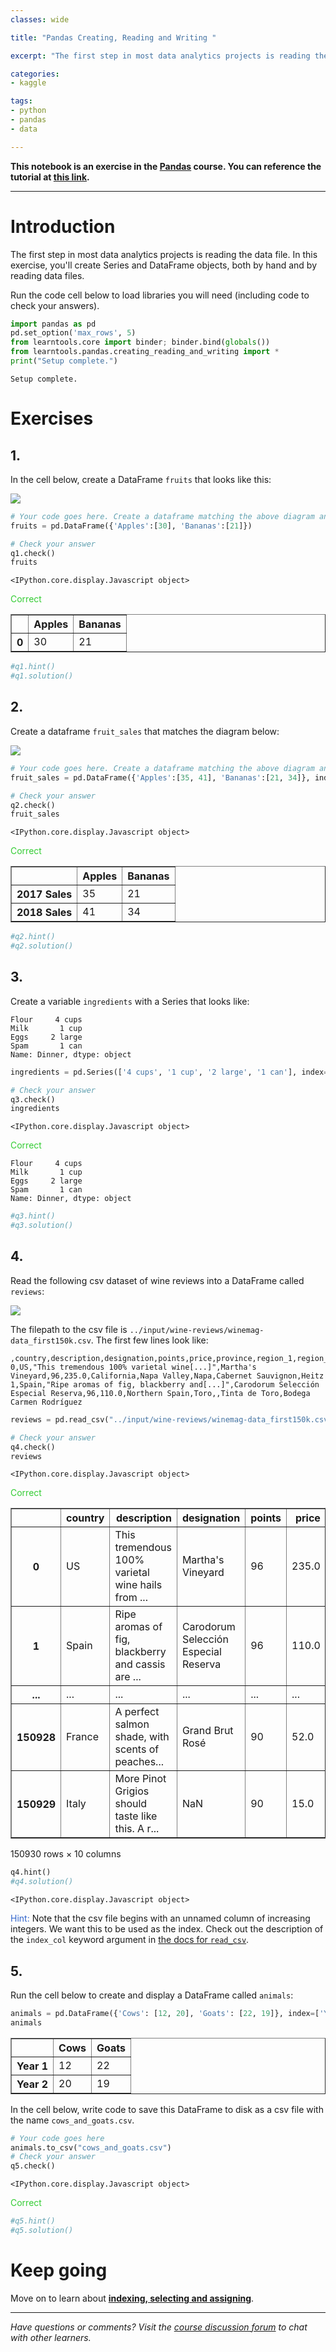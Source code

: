 ```yaml
---
classes: wide

title: "Pandas Creating, Reading and Writing "

excerpt: "The first step in most data analytics projects is reading the data file."

categories:
- kaggle

tags:
- python
- pandas
- data

---
```


**This notebook is an exercise in the [Pandas](https://www.kaggle.com/learn/pandas) course.  You can reference the tutorial at [this link](https://www.kaggle.com/residentmario/creating-reading-and-writing).**

---


# Introduction

The first step in most data analytics projects is reading the data file. In this exercise, you'll create Series and DataFrame objects, both by hand and by reading data files.

Run the code cell below to load libraries you will need (including code to check your answers).


```python
import pandas as pd
pd.set_option('max_rows', 5)
from learntools.core import binder; binder.bind(globals())
from learntools.pandas.creating_reading_and_writing import *
print("Setup complete.")
```

    Setup complete.


# Exercises

## 1.

In the cell below, create a DataFrame `fruits` that looks like this:

![](https://i.imgur.com/Ax3pp2A.png)


```python
# Your code goes here. Create a dataframe matching the above diagram and assign it to the variable fruits.
fruits = pd.DataFrame({'Apples':[30], 'Bananas':[21]})

# Check your answer
q1.check()
fruits
```


    <IPython.core.display.Javascript object>



<span style="color:#33cc33">Correct</span>





<div>
<style scoped>
    .dataframe tbody tr th:only-of-type {
        vertical-align: middle;
    }

    .dataframe tbody tr th {
        vertical-align: top;
    }

    .dataframe thead th {
        text-align: right;
    }
</style>
<table border="1" class="dataframe">
  <thead>
    <tr style="text-align: right;">
      <th></th>
      <th>Apples</th>
      <th>Bananas</th>
    </tr>
  </thead>
  <tbody>
    <tr>
      <th>0</th>
      <td>30</td>
      <td>21</td>
    </tr>
  </tbody>
</table>
</div>




```python
#q1.hint()
#q1.solution()
```

## 2.

Create a dataframe `fruit_sales` that matches the diagram below:

![](https://i.imgur.com/CHPn7ZF.png)


```python
# Your code goes here. Create a dataframe matching the above diagram and assign it to the variable fruit_sales.
fruit_sales = pd.DataFrame({'Apples':[35, 41], 'Bananas':[21, 34]}, index=['2017 Sales', '2018 Sales'])

# Check your answer
q2.check()
fruit_sales
```


    <IPython.core.display.Javascript object>



<span style="color:#33cc33">Correct</span>





<div>
<style scoped>
    .dataframe tbody tr th:only-of-type {
        vertical-align: middle;
    }

    .dataframe tbody tr th {
        vertical-align: top;
    }

    .dataframe thead th {
        text-align: right;
    }
</style>
<table border="1" class="dataframe">
  <thead>
    <tr style="text-align: right;">
      <th></th>
      <th>Apples</th>
      <th>Bananas</th>
    </tr>
  </thead>
  <tbody>
    <tr>
      <th>2017 Sales</th>
      <td>35</td>
      <td>21</td>
    </tr>
    <tr>
      <th>2018 Sales</th>
      <td>41</td>
      <td>34</td>
    </tr>
  </tbody>
</table>
</div>




```python
#q2.hint()
#q2.solution()
```

## 3.

Create a variable `ingredients` with a Series that looks like:

```
Flour     4 cups
Milk       1 cup
Eggs     2 large
Spam       1 can
Name: Dinner, dtype: object
```


```python
ingredients = pd.Series(['4 cups', '1 cup', '2 large', '1 can'], index=['Flour', 'Milk', 'Eggs', 'Spam'], name='Dinner')

# Check your answer
q3.check()
ingredients
```


    <IPython.core.display.Javascript object>



<span style="color:#33cc33">Correct</span>





    Flour     4 cups
    Milk       1 cup
    Eggs     2 large
    Spam       1 can
    Name: Dinner, dtype: object




```python
#q3.hint()
#q3.solution()
```

## 4.

Read the following csv dataset of wine reviews into a DataFrame called `reviews`:

![](https://i.imgur.com/74RCZtU.png)

The filepath to the csv file is `../input/wine-reviews/winemag-data_first150k.csv`. The first few lines look like:

```
,country,description,designation,points,price,province,region_1,region_2,variety,winery
0,US,"This tremendous 100% varietal wine[...]",Martha's Vineyard,96,235.0,California,Napa Valley,Napa,Cabernet Sauvignon,Heitz
1,Spain,"Ripe aromas of fig, blackberry and[...]",Carodorum Selección Especial Reserva,96,110.0,Northern Spain,Toro,,Tinta de Toro,Bodega Carmen Rodríguez
```


```python
reviews = pd.read_csv("../input/wine-reviews/winemag-data_first150k.csv", index_col=0)

# Check your answer
q4.check()
reviews
```


    <IPython.core.display.Javascript object>



<span style="color:#33cc33">Correct</span>





<div>
<style scoped>
    .dataframe tbody tr th:only-of-type {
        vertical-align: middle;
    }

    .dataframe tbody tr th {
        vertical-align: top;
    }

    .dataframe thead th {
        text-align: right;
    }
</style>
<table border="1" class="dataframe">
  <thead>
    <tr style="text-align: right;">
      <th></th>
      <th>country</th>
      <th>description</th>
      <th>designation</th>
      <th>points</th>
      <th>price</th>
      <th>province</th>
      <th>region_1</th>
      <th>region_2</th>
      <th>variety</th>
      <th>winery</th>
    </tr>
  </thead>
  <tbody>
    <tr>
      <th>0</th>
      <td>US</td>
      <td>This tremendous 100% varietal wine hails from ...</td>
      <td>Martha's Vineyard</td>
      <td>96</td>
      <td>235.0</td>
      <td>California</td>
      <td>Napa Valley</td>
      <td>Napa</td>
      <td>Cabernet Sauvignon</td>
      <td>Heitz</td>
    </tr>
    <tr>
      <th>1</th>
      <td>Spain</td>
      <td>Ripe aromas of fig, blackberry and cassis are ...</td>
      <td>Carodorum Selección Especial Reserva</td>
      <td>96</td>
      <td>110.0</td>
      <td>Northern Spain</td>
      <td>Toro</td>
      <td>NaN</td>
      <td>Tinta de Toro</td>
      <td>Bodega Carmen Rodríguez</td>
    </tr>
    <tr>
      <th>...</th>
      <td>...</td>
      <td>...</td>
      <td>...</td>
      <td>...</td>
      <td>...</td>
      <td>...</td>
      <td>...</td>
      <td>...</td>
      <td>...</td>
      <td>...</td>
    </tr>
    <tr>
      <th>150928</th>
      <td>France</td>
      <td>A perfect salmon shade, with scents of peaches...</td>
      <td>Grand Brut Rosé</td>
      <td>90</td>
      <td>52.0</td>
      <td>Champagne</td>
      <td>Champagne</td>
      <td>NaN</td>
      <td>Champagne Blend</td>
      <td>Gosset</td>
    </tr>
    <tr>
      <th>150929</th>
      <td>Italy</td>
      <td>More Pinot Grigios should taste like this. A r...</td>
      <td>NaN</td>
      <td>90</td>
      <td>15.0</td>
      <td>Northeastern Italy</td>
      <td>Alto Adige</td>
      <td>NaN</td>
      <td>Pinot Grigio</td>
      <td>Alois Lageder</td>
    </tr>
  </tbody>
</table>
<p>150930 rows × 10 columns</p>
</div>




```python
q4.hint()
#q4.solution()
```


    <IPython.core.display.Javascript object>



<span style="color:#3366cc">Hint:</span> Note that the csv file begins with an unnamed column of increasing integers. We want this to be used as the index. Check out the description of the `index_col` keyword argument in [the docs for `read_csv`](https://pandas.pydata.org/pandas-docs/stable/generated/pandas.read_csv.html).


## 5.

Run the cell below to create and display a DataFrame called `animals`:


```python
animals = pd.DataFrame({'Cows': [12, 20], 'Goats': [22, 19]}, index=['Year 1', 'Year 2'])
animals
```




<div>
<style scoped>
    .dataframe tbody tr th:only-of-type {
        vertical-align: middle;
    }

    .dataframe tbody tr th {
        vertical-align: top;
    }

    .dataframe thead th {
        text-align: right;
    }
</style>
<table border="1" class="dataframe">
  <thead>
    <tr style="text-align: right;">
      <th></th>
      <th>Cows</th>
      <th>Goats</th>
    </tr>
  </thead>
  <tbody>
    <tr>
      <th>Year 1</th>
      <td>12</td>
      <td>22</td>
    </tr>
    <tr>
      <th>Year 2</th>
      <td>20</td>
      <td>19</td>
    </tr>
  </tbody>
</table>
</div>



In the cell below, write code to save this DataFrame to disk as a csv file with the name `cows_and_goats.csv`.


```python
# Your code goes here
animals.to_csv("cows_and_goats.csv")
# Check your answer
q5.check()
```


    <IPython.core.display.Javascript object>



<span style="color:#33cc33">Correct</span>



```python
#q5.hint()
#q5.solution()
```

# Keep going

Move on to learn about **[indexing, selecting and assigning](https://www.kaggle.com/residentmario/indexing-selecting-assigning)**.

---




*Have questions or comments? Visit the [course discussion forum](https://www.kaggle.com/learn/pandas/discussion) to chat with other learners.*

